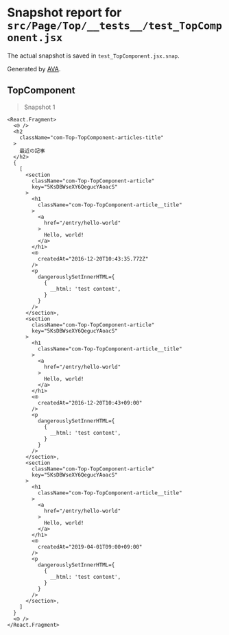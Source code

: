 # Snapshot report for `src/Page/Top/__tests__/test_TopComponent.jsx`

The actual snapshot is saved in `test_TopComponent.jsx.snap`.

Generated by [AVA](https://ava.li).

## TopComponent

> Snapshot 1

    <React.Fragment>
      <⍟ />
      <h2
        className="com-Top-TopComponent-articles-title"
      >
        最近の記事
      </h2>
      {
        [
          <section
            className="com-Top-TopComponent-article"
            key="5KsDBWseXY6QegucYAoacS"
          >
            <h1
              className="com-Top-TopComponent-article__title"
            >
              <a
                href="/entry/hello-world"
              >
                Hello, world!
              </a>
            </h1>
            <⍟
              createdAt="2016-12-20T10:43:35.772Z"
            />
            <p
              dangerouslySetInnerHTML={
                {
                  __html: 'test content',
                }
              }
            />
          </section>,
          <section
            className="com-Top-TopComponent-article"
            key="5KsDBWseXY6QegucYAoacS"
          >
            <h1
              className="com-Top-TopComponent-article__title"
            >
              <a
                href="/entry/hello-world"
              >
                Hello, world!
              </a>
            </h1>
            <⍟
              createdAt="2016-12-20T10:43+09:00"
            />
            <p
              dangerouslySetInnerHTML={
                {
                  __html: 'test content',
                }
              }
            />
          </section>,
          <section
            className="com-Top-TopComponent-article"
            key="5KsDBWseXY6QegucYAoacS"
          >
            <h1
              className="com-Top-TopComponent-article__title"
            >
              <a
                href="/entry/hello-world"
              >
                Hello, world!
              </a>
            </h1>
            <⍟
              createdAt="2019-04-01T09:00+09:00"
            />
            <p
              dangerouslySetInnerHTML={
                {
                  __html: 'test content',
                }
              }
            />
          </section>,
        ]
      }
      <⍟ />
    </React.Fragment>
